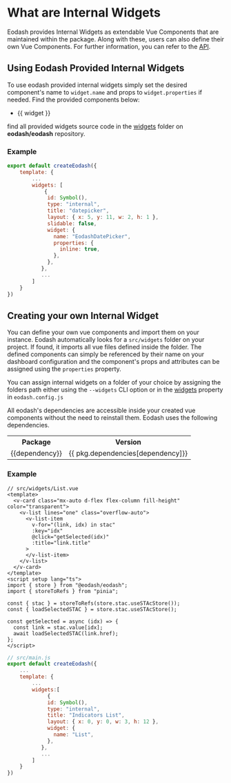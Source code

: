 # What are Internal Widgets

Eodash provides Internal Widgets as extendable Vue Components that are maintained within the package. Along with these, users can also define their own Vue Components. For further information, you can refer to the [API](/api/client/types/interfaces/InternalComponentWidget.html).

## Using Eodash Provided Internal Widgets

To use eodash provided internal widgets simply set the desired component's name to `widget.name` and props to `widget.properties` if needed. Find the provided components below:

<script setup>
const internalWidgets = (()=>{
    const widgets = import.meta.glob('../../widgets/**.vue')
    return Object.keys(widgets).map(widget=>{
      return widget.split('/').at(-1).slice(0, -4)
    })
})()
</script>

<ul>
<li v-for="widget in internalWidgets">
{{ widget }}
</li>
</ul>

find all provided widgets source code in the [widgets](https://github.com/eodash/eodash/tree/main/widgets) folder on **eodash/eodash** repository.

### Example

```js
export default createEodash({
    template: {
        ...
        widgets: [
            {
             id: Symbol(),
             type: "internal",
             title: "datepicker",
             layout: { x: 5, y: 11, w: 2, h: 1 },
             slidable: false,
             widget: {
               name: "EodashDatePicker",
               properties: {
                 inline: true,
               },
             },
           },
           ...
        ]
    }
})
```

## Creating your own Internal Widget

You can define your own vue components and import them on your instance. Eodash automatically looks for a `src/widgets` folder on your project. If found, it imports all vue files defined inside the folder. The defined components can simply be referenced by their name on your dashboard configuration and the component's props and attributes can be assigned using the `properties` property.

You can assign internal widgets on a folder of your choice by assigning the folders path either using the `--widgets` CLI option or in the [widgets](/api/node/types/interfaces/EodashConfig.html#widgets) property in `eodash.config.js`

All eodash's dependencies are accessible inside your created vue components without the need to reinstall them. Eodash uses the following dependencies.

<script server>
import pkg from "../../package.json" with { type: "json" };
const dependencies = Object.keys(pkg.dependencies).filter(dep => !['commander',"vite-plugin-vuetify","@vitejs/plugin-vue"].includes(dep));
</script>

<table>
  <tr>
    <th>Package</th>
    <th>Version</th>
  </tr>
  <tr v-for="dependency in dependencies" >
    <td><a  target="_blank" :href="`https://www.npmjs.com/package/${dependency}`"> {{dependency}} </a></td>
    <td>{{ pkg.dependencies[dependency]}}</td>
  </tr>
</table>

### Example

```vue
// src/widgets/List.vue
<template>
  <v-card class="mx-auto d-flex flex-column fill-height" color="transparent">
    <v-list lines="one" class="overflow-auto">
      <v-list-item
        v-for="(link, idx) in stac"
        :key="idx"
        @click="getSelected(idx)"
        :title="link.title"
      >
      </v-list-item>
    </v-list>
  </v-card>
</template>
<script setup lang="ts">
import { store } from "@eodash/eodash";
import { storeToRefs } from "pinia";

const { stac } = storeToRefs(store.stac.useSTAcStore());
const { loadSelectedSTAC } = store.stac.useSTAcStore();

const getSelected = async (idx) => {
  const link = stac.value[idx];
  await loadSelectedSTAC(link.href);
};
</script>
```

```js
// src/main.js
export default createEodash({
    ...
    template: {
        ...
        widgets:[
             {
             id: Symbol(),
             type: "internal",
             title: "Indicators List",
             layout: { x: 0, y: 0, w: 3, h: 12 },
             widget: {
               name: "List",
             },
           },
           ...
        ]
    }
})

```

